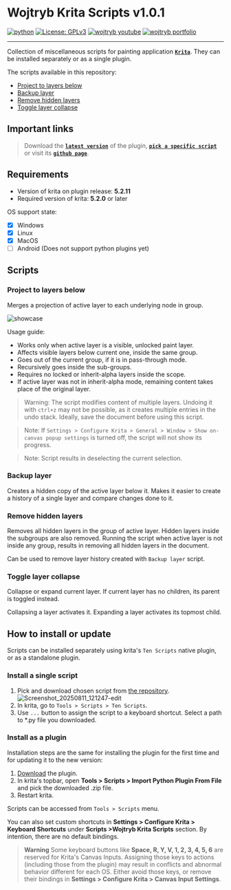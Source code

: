 # Wojtryb Krita Scripts **v1.0.1**

[![python](https://img.shields.io/badge/Python-3.10-3776AB.svg?style=flat&logo=python&logoColor=white)](https://www.python.org)
[![License: GPLv3](https://img.shields.io/badge/License-GPLv3-blue.svg)](https://www.gnu.org/licenses/gpl-3.0)
[![wojtryb youtube](https://img.shields.io/badge/YouTube-wojtryb-ee0000.svg?style=flat&logo=youtube)](https://youtube.com/wojtryb)
[![wojtryb portfolio](https://img.shields.io/badge/Art_Portfolio-wojtryb-000000.svg?style=flat&logo=)](https://cara.app/wojtryb)

---

Collection of miscellaneous scripts for painting application [**`Krita`**](https://krita.org/). They can be installed separately or as a single plugin.

The scripts available in this repository:
- [Project to layers below](#project-to-layers-below)
- [Backup layer](#backup-layer)
- [Remove hidden layers](#remove-hidden-layers)
- [Toggle layer collapse](#toggle-layer-collapse)

## Important links
> Download the [**`latest version`**](https://github.com/wojtryb/Wojtryb-Krita-Scripts/archive/refs/heads/main.zip) of the plugin, [**`pick a specific script`**](https://github.com/wojtryb/Wojtryb-Krita-Scripts/tree/main/wojtryb_krita_scripts/scripts) or visit its [**`github page`**](https://github.com/wojtryb/Wojtryb-Krita-Scripts).

## Requirements
- Version of krita on plugin release: **5.2.11**
- Required version of krita: **5.2.0** or later

OS support state:
- [x] Windows
- [x] Linux
- [X] MacOS
- [ ] Android (Does not support python plugins yet)

## Scripts

### Project to layers below

Merges a projection of active layer to each underlying node in group.

![showcase](https://github.com/user-attachments/assets/d765b30f-c840-4e0a-81b2-f7f543b01408)

Usage guide:

- Works only when active layer is a visible, unlocked paint layer.
- Affects visible layers below current one, inside the same group.
- Goes out of the current group, if it is in pass-through mode.
- Recursively goes inside the sub-groups.
- Requires no locked or inherit-alpha layers inside the scope.
- If active layer was not in inherit-alpha mode, remaining content takes place of the original layer.

> Warning: The script modifies content of multiple layers. Undoing it with `ctrl+z` may not be possible, as it creates multiple entries in the undo stack. Ideally, save the document before using this script.

> Note: If `Settings > Configure Krita > General > Window > Show on-canvas popup settings` is turned off, the script will not show its progress.

> Note: Script results in deselecting the current selection.

### Backup layer

Creates a hidden copy of the active layer below it. Makes it easier to create a history of a single layer and compare changes done to it.

### Remove hidden layers

Removes all hidden layers in the group of active layer. Hidden layers inside the subgroups are also removed. Running the script when active layer is not inside any group, results in removing all hidden layers in the document.

Can be used to remove layer history created with `Backup layer` script.

### Toggle layer collapse

Collapse or expand current layer. If current layer has no children, its parent is toggled instead.

Collapsing a layer activates it. Expanding a layer activates its topmost child.

## How to install or update

Scripts can be installed separately using krita's `Ten Scripts` native plugin, or as a standalone plugin.

### Install a single script

1. Pick and download chosen script from [the repository](https://github.com/wojtryb/Wojtryb-Krita-Scripts/tree/main/wojtryb_krita_scripts/scripts).
   <img alt="Screenshot_20250811_121247-edit" src="https://github.com/user-attachments/assets/41a6ae2f-e9ca-44f3-9ab9-4208f0e9049e" />
2. In krita, go to `Tools > Scripts > Ten Scripts`.
3. Use `...` button to assign the script to a keyboard shortcut. Select a path to *.py file you downloaded.

### Install as a plugin

Installation steps are the same for installing the plugin for the first time and for updating it to the new version:

1. [Download](https://github.com/wojtryb/Wojtryb-Krita-Scripts/archive/refs/heads/main.zip) the plugin.
2. In krita's topbar, open **Tools > Scripts > Import Python Plugin From File** and pick the downloaded .zip file.
3. Restart krita.

Scripts can be accessed from `Tools > Scripts` menu.

You can also set custom shortcuts in **Settings > Configure Krita > Keyboard Shortcuts** under **Scripts >Wojtryb Krita Scripts** section. By intention, there are no default bindings.

> **Warning**
> Some keyboard buttons like **Space, R, Y, V, 1, 2, 3, 4, 5, 6** are reserved for Krita's Canvas Inputs. Assigning those keys to actions (including those from the plugin) may result in conflicts and abnormal behavior different for each OS. Either avoid those keys, or remove their bindings in **Settings > Configure Krita > Canvas Input Settings**.
